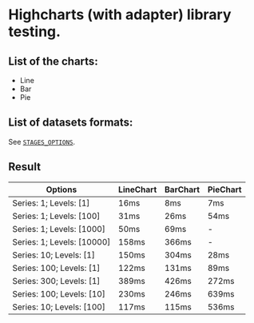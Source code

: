 # Highcharts (with adapter) library testing.

## List of the charts:
- Line
- Bar
- Pie

## List of datasets formats:
See [`STAGES_OPTIONS`](https://github.com/BEGEMOT9I/test-charts/blob/__name__/src/lib/constants/testing.tsx).

## Result
Options | LineChart | BarChart | PieChart
| - | - | - | - |
Series: 1; Levels: [1] | 16ms | 8ms | 7ms
Series: 1; Levels: [100] | 31ms | 26ms | 54ms
Series: 1; Levels: [1000] | 50ms | 69ms | -
Series: 1; Levels: [10000] | 158ms | 366ms | -
Series: 10; Levels: [1] | 150ms | 304ms | 28ms
Series: 100; Levels: [1] | 122ms | 131ms | 89ms
Series: 300; Levels: [1] | 389ms | 426ms | 272ms
Series: 100; Levels: [10] | 230ms | 246ms | 639ms
Series: 10; Levels: [100] | 117ms | 115ms | 536ms
